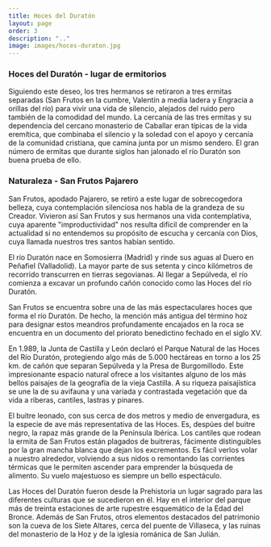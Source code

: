 ```yaml
---
title: Hoces del Duratón
layout: page
order: 3
description: ".."
image: images/hoces-duraton.jpg
---
```


### Hoces del Duratón - lugar de ermitorios

Siguiendo este deseo, los tres hermanos se retiraron a tres ermitas separadas (San Frutos en la cumbre, Valentín a media ladera y Engracia a orillas del río) para vivir una vida de silencio, alejados del ruido pero también de la comodidad del mundo. La cercanía de las tres ermitas y su dependencia del cercano monasterio de Caballar eran típicas de la vida eremítica, que combinaba el silencio y la soledad con el apoyo y cercanía de la comunidad cristiana, que camina junta por un mismo sendero. El gran número de ermitas que durante siglos han jalonado el río Duratón son buena prueba de ello.

### Naturaleza - San Frutos Pajarero

San Frutos, apodado Pajarero, se retiró a este lugar de sobrecogedora belleza, cuya contemplación silenciosa nos habla de la grandeza de su Creador. Vivieron así San Frutos y sus hermanos una vida contemplativa, cuya aparente "improductividad" nos resulta difícil de comprender en la actualidad si no entendemos su propósito de escucha y cercanía con Dios, cuya llamada nuestros tres santos habían sentido.




El río Duratón nace en Somosierra (Madrid) y rinde sus aguas al Duero en Peñafiel (Valladolid). La mayor parte de sus setenta y cinco kilómetros de recorrido transcurren en tierras segovianas. Al llegar a Sepúlveda, el río comienza a excavar un profundo cañón conocido como las Hoces del río Duratón.

San Frutos se encuentra sobre una de las más espectaculares hoces que forma el río Duratón. De hecho, la mención más antigua del término hoz para designar estos meandros profundamente encajados en la roca se encuentra en un documento del priorato benedictino fechado en el siglo XV.

En 1.989, la Junta de Castilla y León declaró el Parque Natural de las Hoces del Río Duratón, protegiendo algo más de 5.000 hectáreas en torno a los 25 km. de cañón que separan Sepúlveda y la Presa de Burgomillodo. Este impresionante espacio natural ofrece a los visitantes alguno de los más bellos paisajes de la geografía de la vieja Castilla. A su riqueza paisajística se une la de su avifauna y una variada y contrastada vegetación que da vida a riberas, cantiles, lastras y pinares.

El buitre leonado, con sus cerca de dos metros y medio de envergadura, es la especie de ave más representativa de las Hoces. Es, despúes del buitre negro, la rapaz más grande de la Península Ibérica. Los cantiles que rodean la ermita de San Frutos están plagados de buitreras, fácimente distinguibles por la gran mancha blanca que dejan los excrementos. Es fácil verlos volar a nuestro alrededor, volviendo a sus nidos o remontando las corrientes térmicas que le permiten ascender para emprender la búsqueda de alimento. Su vuelo majestuoso es siempre un bello espectáculo.

Las Hoces del Duratón fueron desde la Prehistoria un lugar sagrado para las diferentes culturas que se sucedieron en él. Hay en el interior del parque más de treinta estaciones de arte rupestre esquemático de la Edad del Bronce. Además de San Frutos, otros elementos destacados del patrimonio son la cueva de los Siete Altares, cerca del puente de Villaseca, y las ruinas del monasterio de la Hoz y de la iglesia románica de San Julián.